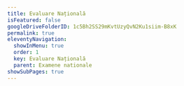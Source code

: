 ```yaml
---
title: Evaluare Națională
isFeatured: false
googleDriveFolderID: 1c5Bh2SS29mKvtUzyQvN2Ku1siim-B8xK
permalink: true
eleventyNavigation:
  showInMenu: true
  order: 1
  key: Evaluare Națională
  parent: Examene nationale
showSubPages: true
---
```

